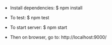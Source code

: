 - Install dependencies: $ npm install

- To test: $ npm test

- To start server: $ npm start

- Then on browser, go to: http://localhost:9000/